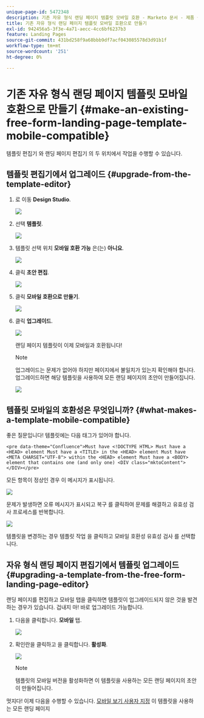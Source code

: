 ```yaml
---
unique-page-id: 5472348
description: 기존 자유 형식 랜딩 페이지 템플릿 모바일 호환 - Marketo 문서 - 제품 설명서
title: 기존 자유 형식 랜딩 페이지 템플릿 모바일 호환으로 만들기
exl-id: 942456a5-3f3e-4a71-aecc-4cc6bf6237b3
feature: Landing Pages
source-git-commit: 431bd258f9a68bbb9df7acf043085578d3d91b1f
workflow-type: tm+mt
source-wordcount: '251'
ht-degree: 0%

---
```


# 기존 자유 형식 랜딩 페이지 템플릿 모바일 호환으로 만들기 {#make-an-existing-free-form-landing-page-template-mobile-compatible}

템플릿 편집기 와 랜딩 페이지 편집기 의 두 위치에서 작업을 수행할 수 있습니다.

## 템플릿 편집기에서 업그레이드 {#upgrade-from-the-template-editor}

1. 로 이동 **Design Studio**.

   ![](assets/designstudio-1.png)

1. 선택 **템플릿**.

   ![](assets/image2015-1-22-20-3a20-3a2.png)

1. 템플릿 선택 위치 **모바일 호환 가능** 은(는) **아니요**.

   ![](assets/image2015-1-22-20-3a22-3a24.png)

1. 클릭 **초안 편집**.

   ![](assets/image2015-1-22-20-3a25-3a36.png)

1. 클릭 **모바일 호환으로 만들기**.

   ![](assets/image2015-1-22-20-3a30-3a33.png)

1. 클릭 **업그레이드**.

   ![](assets/image2015-1-22-20-3a32-3a45.png)

   랜딩 페이지 템플릿이 이제 모바일과 호환됩니다!

   >[!NOTE]
   >
   >업그레이드는 문제가 없어야 하지만 페이지에서 불일치가 있는지 확인해야 합니다. 업그레이드하면 해당 템플릿을 사용하여 모든 랜딩 페이지의 초안이 만들어집니다.

   ![](assets/image2015-1-22-20-3a36-3a43.png)

## 템플릿 모바일의 호환성은 무엇입니까? {#what-makes-a-template-mobile-compatible}

좋은 질문입니다! 템플릿에는 다음 태그가 있어야 합니다.

`<pre data-theme="Confluence">Must have <!DOCTYPE HTML> Must have a <HEAD> element Must have a <TITLE> in the <HEAD> element Must have <META CHARSET="UTF-8"> within the <HEAD> element Must have a <BODY> element that contains one (and only one) <DIV class="mktoContent"></DIV></pre>`

모든 항목이 정상인 경우 이 메시지가 표시됩니다.

![](assets/image2015-1-22-20-3a41-3a31.png)

문제가 발생하면 오류 메시지가 표시되고 복구 를 클릭하여 문제를 해결하고 유효성 검사 프로세스를 반복합니다.

![](assets/image2015-1-22-20-3a43-3a20.png)

템플릿을 변경하는 경우 템플릿 작업 을 클릭하고 모바일 호환성 유효성 검사 를 선택합니다.

## 자유 형식 랜딩 페이지 편집기에서 템플릿 업그레이드 {#upgrading-a-template-from-the-free-form-landing-page-editor}

랜딩 페이지를 편집하고 모바일 탭을 클릭하면 템플릿이 업그레이드되지 않은 것을 발견하는 경우가 있습니다. 겁내지 마! 바로 업그레이드 가능합니다.

1. 다음을 클릭합니다. **모바일** 탭.

   ![](assets/image2015-1-22-20-3a48-3a19.png)

1. 확인란을 클릭하고 을 클릭합니다. **활성화**.

   ![](assets/image2015-1-22-20-3a49-3a34.png)

   >[!NOTE]
   >
   >템플릿의 모바일 버전을 활성화하면 이 템플릿을 사용하는 모든 랜딩 페이지의 초안이 만들어집니다.

멋지다! 이제 다음을 수행할 수 있습니다. [모바일 보기 사용자 지정](/help/marketo/product-docs/demand-generation/landing-pages/free-form-landing-pages/customize-mobile-view-for-your-free-form-landing-page.md) 이 템플릿을 사용하는 모든 랜딩 페이지
